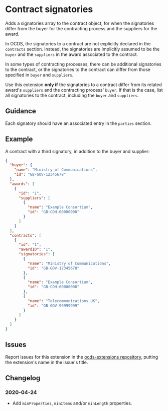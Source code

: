 # Contract signatories

Adds a signatories array to the contract object, for when the signatories differ from the buyer for the contracting process and the suppliers for the award.

In OCDS, the signatories to a contract are not explicitly declared in the `contracts` section. Instead, the signatories are implicitly assumed to be the `buyer` and the `suppliers` in the award associated to the contract.

In some types of contracting processes, there can be additional signatories to the contract, or the signatories to the contract can differ from those specified in `buyer` and `suppliers`.

Use this extension **only if** the signatories to a contract differ from its related award's `suppliers` and the contracting process' `buyer`. If that is the case, list all signatories to the contract, including the `buyer` and `suppliers`.

## Guidance

Each signatory should have an associated entry in the `parties` section.

## Example

A contract with a third signatory, in addition to the buyer and supplier:

```json
{
  "buyer": {
    "name": "Ministry of Communications",
    "id": "GB-GOV-12345678"
  },
  "awards": [
    {
      "id": "1",
      "suppliers": [
        {
          "name": "Example Consortium",
          "id": "GB-COH-00000000"
        }
      ]
    }
  ],
  "contracts": [
    {
      "id": "1",
      "awardID": "1",
      "signatories": [
        {
          "name": "Ministry of Communications",
          "id": "GB-GOV-12345678"
        },
        {
          "name": "Example Consortium",
          "id": "GB-COH-00000000"
        },
        {
          "name": "Telecommunications UK",
          "id": "GB-GOV-99999999"
        }
      ]
    }
  ]
}
```

## Issues

Report issues for this extension in the [ocds-extensions repository](https://github.com/open-contracting/ocds-extensions/issues), putting the extension's name in the issue's title.

## Changelog

### 2020-04-24

* Add `minProperties`, `minItems` and/or `minLength` properties.
